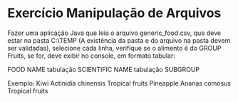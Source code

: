# Exercício Manipulação de Arquivos
Fazer uma aplicação Java que leia o arquivo generic_food.csv, que deve estar na pasta C:\TEMP 
(A existência da pasta e do arquivo na pasta devem ser validadas), selecione cada linha, verifique 
se o alimento é do GROUP Fruits, se for, deve exibir no console, em formato tabular:

FOOD NAME tabulação SCIENTIFIC NAME tabulação SUBGROUP

Exemplo:
Kiwi Actinidia chinensis Tropical fruits
Pineapple Ananas comosus Tropical fruits
